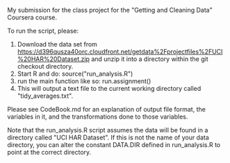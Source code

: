 My submission for the class project for the "Getting and Cleaning Data" Coursera course.

To run the script, please:

1. Download the data set from 
https://d396qusza40orc.cloudfront.net/getdata%2Fprojectfiles%2FUCI%20HAR%20Dataset.zip and unzip it into a directory within the git checkout directory.
2. Start R and do:
 source("run_analysis.R")
3. run the main function like so:
 run.assignment()
4. This will output a text file to the current working directory called "tidy_averages.txt".

Please see CodeBook.md for an explanation of output file format, the variables in it, and the transformations done to those variables.

Note that the run_analysis.R script assumes the data will be found in a directory called "UCI HAR Dataset". If this is not the name of your data directory, you can alter the constant DATA.DIR defined in run_analysis.R to point at the correct directory.